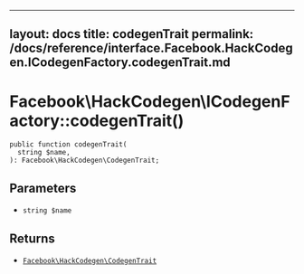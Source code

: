 
***

layout: docs
title: codegenTrait
permalink: /docs/reference/interface.Facebook.HackCodegen.ICodegenFactory.codegenTrait.md
---







# Facebook\\HackCodegen\\ICodegenFactory::codegenTrait()




``` Hack
public function codegenTrait(
  string $name,
): Facebook\HackCodegen\CodegenTrait;
```




## Parameters




* ` string $name `




## Returns




- [` Facebook\HackCodegen\CodegenTrait `](<class.Facebook.HackCodegen.CodegenTrait.md>)